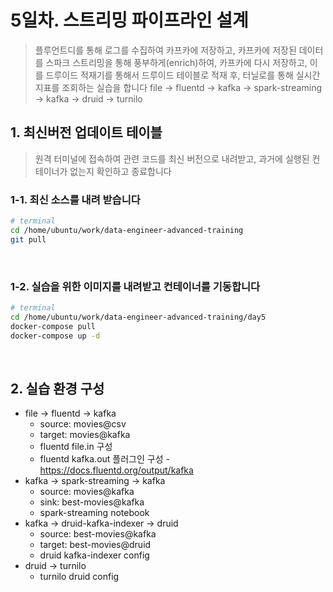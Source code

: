 # 5일차. 스트리밍 파이프라인 설계

> 플루언트디를 통해 로그를 수집하여 카프카에 저장하고, 카프카에 저장된 데이터를 스파크 스트리밍을 통해 풍부하게(enrich)하여, 카프카에 다시 저장하고, 이를 드루이드 적재기를 통해서 드루이드 테이블로 적재 후, 터닐로를 통해 실시간 지표를 조회하는 실습을 합니다
> file -> fluentd -> kafka -> spark-streaming -> kafka -> druid -> turnilo


## 1. 최신버전 업데이트 테이블

> 원격 터미널에 접속하여 관련 코드를 최신 버전으로 내려받고, 과거에 실행된 컨테이너가 없는지 확인하고 종료합니다

### 1-1. 최신 소스를 내려 받습니다
```bash
# terminal
cd /home/ubuntu/work/data-engineer-advanced-training
git pull
```
<br>

### 1-2. 실습을 위한 이미지를 내려받고 컨테이너를 기동합니다
```bash
# terminal
cd /home/ubuntu/work/data-engineer-advanced-training/day5
docker-compose pull
docker-compose up -d
```
<br>


## 2. 실습 환경 구성
* file -> fluentd -> kafka
  - source: movies@csv
  - target: movies@kafka
  - fluentd file.in 구성
  - fluentd kafka.out 플러그인 구성 - https://docs.fluentd.org/output/kafka
* kafka -> spark-streaming -> kafka
  - source: movies@kafka
  - sink: best-movies@kafka
  - spark-streaming notebook
* kafka -> druid-kafka-indexer -> druid
  - source: best-movies@kafka
  - target: best-movies@druid
  - druid kafka-indexer config
* druid -> turnilo
  - turnilo druid config




